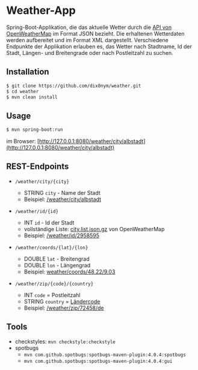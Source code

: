 # Weather-App

Spring-Boot-Applikation, die das aktuelle Wetter durch die [API von OpenWeatherMap](https://openweathermap.org/api) im Format JSON bezieht. Die erhaltenen Wetterdaten werden aufbereitet und im Format XML dargestellt. Verschiedene Endpunkte der Applikation erlauben es, das Wetter nach Stadtname, Id der Stadt, Längen- und Breitengrade oder nach Postleitzahl zu suchen.

## Installation

```bash
$ git clone https://github.com/dix0nym/weather.git
$ cd weather
$ mvn clean install
```

## Usage

```bash
$ mvn spring-boot:run
```

im Browser: [http://127.0.0.1:8080/weather/city/albstadt](http://127.0.0.1:8080/weather/city/albstadt)

## REST-Endpoints

* `/weather/city/{city}`
  * STRING `city` - Name der Stadt
  * Beispiel: [/weather/city/albstadt](http://127.0.0.1:8080/weather/city/albstadt)

* `/weather/id/{id}`
  * INT `id` - Id der Stadt
  * vollständige Liste: [city.list.json.gz](http://bulk.openweathermap.org/sample/) von OpenWeatherMap
  * Beispiel: [/weather/id/2958595](http://127.0.0.1:8080/weather/id/2958595)

* `/weather/coords/{lat}/{lon}`
  * DOUBLE `lat` - Breitengrad
  * DOUBLE `lon` - Längengrad
  * Beispiel: [weather/coords/48.22/9.03](http://127.0.0.1:8080/weather/coords/48.22/9.03)

* `/weather/zip/{code}/{country}`
  * INT `code` = Postleitzahl
  * STRING `country` = [Ländercode](https://en.wikipedia.org/wiki/ISO_3166-1_alpha-2)
  * Beispiel: [/weather/zip/72458/de](http://127.0.0.1:8080/weather/zip/72458/de)

## Tools

* checkstyles: `mvn checkstyle:checkstyle`
* spotbugs
  * `mvn com.github.spotbugs:spotbugs-maven-plugin:4.0.4:spotbugs`
  * `mvn com.github.spotbugs:spotbugs-maven-plugin:4.0.4:gui`
